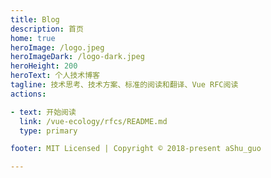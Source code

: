 ```yaml
---
title: Blog
description: 首页
home: true
heroImage: /logo.jpeg
heroImageDark: /logo-dark.jpeg
heroHeight: 200
heroText: 个人技术博客
tagline: 技术思考、技术方案、标准的阅读和翻译、Vue RFC阅读
actions:

- text: 开始阅读
  link: /vue-ecology/rfcs/README.md
  type: primary

footer: MIT Licensed | Copyright © 2018-present aShu_guo

---
```

